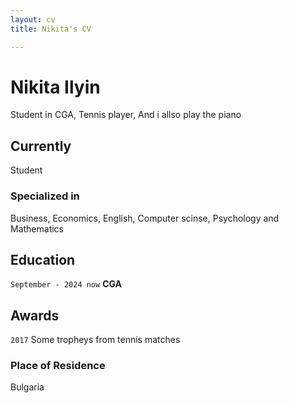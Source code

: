 ```yaml
---
layout: cv
title: Nikita's CV

---
```


# Nikita Ilyin
Student in CGA, Tennis player, And i allso play the piano




## Currently

Student

### Specialized in

Business, Economics, English, Computer scinse, Psychology and Mathematics



## Education


`September - 2024 now`
__CGA__







## Awards

`2017`
Some tropheys from tennis matches

### Place of Residence
 Bulgaria








<!-- ### Footer

Last updated: May 2013 -->

